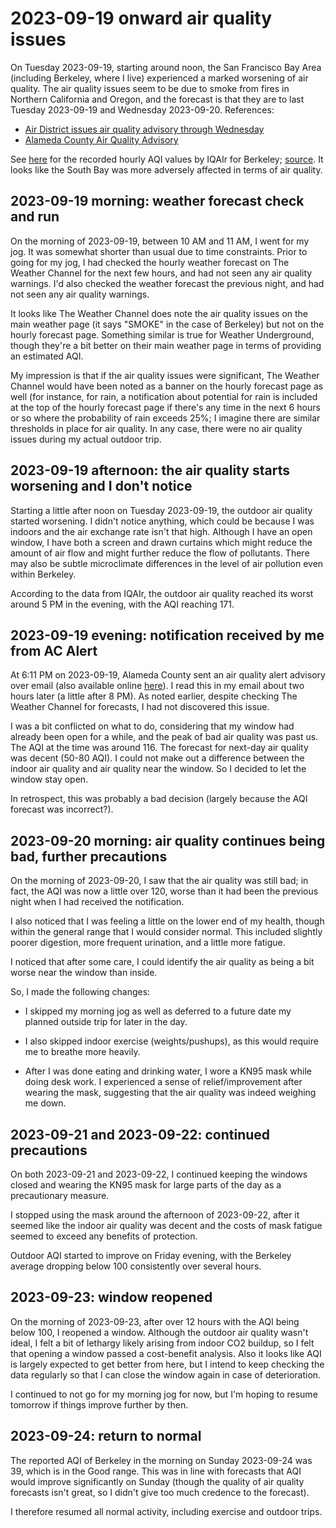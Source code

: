 # 2023-09-19 onward air quality issues

On Tuesday 2023-09-19, starting around noon, the San Francisco Bay
Area (including Berkeley, where I live) experienced a marked worsening
of air quality. The air quality issues seem to be due to smoke from
fires in Northern California and Oregon, and the forecast is that they
are to last Tuesday 2023-09-19 and Wednesday 2023-09-20. References:

* [Air District issues air quality advisory through Wednesday](https://www.baaqmd.gov/news-and-events/page-resources/2023-news/091923-aq-advisory)
* [Alameda County Air Quality Advisory](https://member.everbridge.net/453003085612570/notif/0uOOSJOtn)

See [here](2023-09-19-and-2023-09-20-aqi.png) for the recorded hourly
AQI values by IQAIr for Berkeley;
[source](https://www.iqair.com/us/usa/california/berkeley). It looks
like the South Bay was more adversely affected in terms of air
quality.

## 2023-09-19 morning: weather forecast check and run

On the morning of 2023-09-19, between 10 AM and 11 AM, I went for my
jog. It was somewhat shorter than usual due to time constraints. Prior
to going for my jog, I had checked the hourly weather forecast on The
Weather Channel for the next few hours, and had not seen any air
quality warnings. I'd also checked the weather forecast the previous
night, and had not seen any air quality warnings.

It looks like The Weather Channel does note the air quality issues on
the main weather page (it says "SMOKE" in the case of Berkeley) but
not on the hourly forecast page. Something similar is true for Weather
Underground, though they're a bit better on their main weather page in
terms of providing an estimated AQI.

My impression is that if the air quality issues were significant, The
Weather Channel would have been noted as a banner on the hourly
forecast page as well (for instance, for rain, a notification about
potential for rain is included at the top of the hourly forecast page
if there's any time in the next 6 hours or so where the probability of
rain exceeds 25%; I imagine there are similar thresholds in place for
air quality. In any case, there were no air quality issues during my
actual outdoor trip.

## 2023-09-19 afternoon: the air quality starts worsening and I don't notice

Starting a little after noon on Tuesday 2023-09-19, the outdoor air
quality started worsening. I didn't notice anything, which could be
because I was indoors and the air exchange rate isn't that
high. Although I have an open window, I have both a screen and drawn
curtains which might reduce the amount of air flow and might further
reduce the flow of pollutants. There may also be subtle microclimate
differences in the level of air pollution even within Berkeley.

According to the data from IQAIr, the outdoor air quality reached its
worst around 5 PM in the evening, with the AQI reaching 171.

## 2023-09-19 evening: notification received by me from AC Alert

At 6:11 PM on 2023-09-19, Alameda County sent an air quality alert
advisory over email (also available online
[here](https://member.everbridge.net/453003085612570/notif/0uOOSJOtn)). I
read this in my email about two hours later (a little after 8 PM). As
noted earlier, despite checking The Weather Channel for forecasts, I
had not discovered this issue.

I was a bit conflicted on what to do, considering that my window had
already been open for a while, and the peak of bad air quality was
past us. The AQI at the time was around 116. The forecast for next-day
air quality was decent (50-80 AQI). I could not make out a difference
between the indoor air quality and air quality near the window. So I
decided to let the window stay open.

In retrospect, this was probably a bad decision (largely because the
AQI forecast was incorrect?).

## 2023-09-20 morning: air quality continues being bad, further precautions

On the morning of 2023-09-20, I saw that the air quality was still
bad; in fact, the AQI was now a little over 120, worse than it had
been the previous night when I had received the notification.

I also noticed that I was feeling a little on the lower end of my
health, though within the general range that I would consider
normal. This included slightly poorer digestion, more frequent
urination, and a little more fatigue.

I noticed that after some care, I could identify the air quality as
being a bit worse near the window than inside.

So, I made the following changes:

* I skipped my morning jog as well as deferred to a future date my
  planned outside trip for later in the day.

* I also skipped indoor exercise (weights/pushups), as this would
  require me to breathe more heavily.

* After I was done eating and drinking water, I wore a KN95 mask while
  doing desk work. I experienced a sense of relief/improvement after
  wearing the mask, suggesting that the air quality was indeed
  weighing me down.

## 2023-09-21 and 2023-09-22: continued precautions

On both 2023-09-21 and 2023-09-22, I continued keeping the windows
closed and wearing the KN95 mask for large parts of the day as a
precautionary measure.

I stopped using the mask around the afternoon of 2023-09-22, after it
seemed like the indoor air quality was decent and the costs of mask
fatigue seemed to exceed any benefits of protection.

Outdoor AQI started to improve on Friday evening, with the Berkeley
average dropping below 100 consistently over several hours.

## 2023-09-23: window reopened

On the morning of 2023-09-23, after over 12 hours with the AQI being
below 100, I reopened a window. Although the outdoor air quality
wasn't ideal, I felt a bit of lethargy likely arising from indoor CO2
buildup, so I felt that opening a window passed a cost-benefit
analysis. Also it looks like AQI is largely expected to get better
from here, but I intend to keep checking the data regularly so that I
can close the window again in case of deterioration.

I continued to not go for my morning jog for now, but I'm hoping to
resume tomorrow if things improve further by then.

## 2023-09-24: return to normal

The reported AQI of Berkeley in the morning on Sunday 2023-09-24 was
39, which is in the Good range. This was in line with forecasts that
AQI would improve significantly on Sunday (though the quality of air
quality forecasts isn't great, so I didn't give too much credence to
the forecast).

I therefore resumed all normal activity, including exercise and
outdoor trips.

